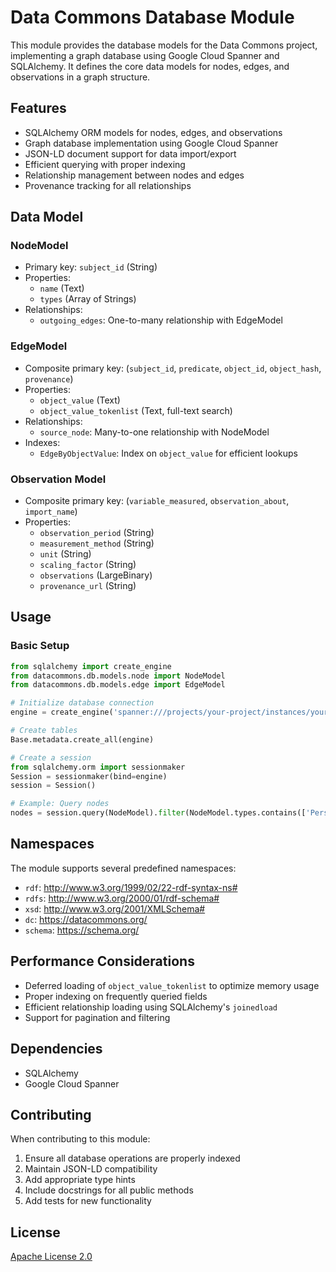 # Data Commons Database Module

This module provides the database models for the Data Commons project, implementing a graph database using Google Cloud Spanner and SQLAlchemy. It defines the core data models for nodes, edges, and observations in a graph structure.

## Features

- SQLAlchemy ORM models for nodes, edges, and observations
- Graph database implementation using Google Cloud Spanner
- JSON-LD document support for data import/export
- Efficient querying with proper indexing
- Relationship management between nodes and edges
- Provenance tracking for all relationships

## Data Model

### NodeModel
- Primary key: `subject_id` (String)
- Properties:
  - `name` (Text)
  - `types` (Array of Strings)
- Relationships:
  - `outgoing_edges`: One-to-many relationship with EdgeModel

### EdgeModel
- Composite primary key: (`subject_id`, `predicate`, `object_id`, `object_hash`, `provenance`)
- Properties:
  - `object_value` (Text)
  - `object_value_tokenlist` (Text, full-text search)
- Relationships:
  - `source_node`: Many-to-one relationship with NodeModel
- Indexes:
  - `EdgeByObjectValue`: Index on `object_value` for efficient lookups

### Observation Model
- Composite primary key: (`variable_measured`, `observation_about`, `import_name`)
- Properties:
  - `observation_period` (String)
  - `measurement_method` (String)
  - `unit` (String)
  - `scaling_factor` (String)
  - `observations` (LargeBinary)
  - `provenance_url` (String)

## Usage

### Basic Setup

```python
from sqlalchemy import create_engine
from datacommons.db.models.node import NodeModel
from datacommons.db.models.edge import EdgeModel

# Initialize database connection
engine = create_engine('spanner:///projects/your-project/instances/your-instance/databases/your-database')

# Create tables
Base.metadata.create_all(engine)

# Create a session
from sqlalchemy.orm import sessionmaker
Session = sessionmaker(bind=engine)
session = Session()

# Example: Query nodes
nodes = session.query(NodeModel).filter(NodeModel.types.contains(['Person'])).limit(100).all()
```

## Namespaces

The module supports several predefined namespaces:
- `rdf`: http://www.w3.org/1999/02/22-rdf-syntax-ns#
- `rdfs`: http://www.w3.org/2000/01/rdf-schema#
- `xsd`: http://www.w3.org/2001/XMLSchema#
- `dc`: https://datacommons.org/
- `schema`: https://schema.org/

## Performance Considerations

- Deferred loading of `object_value_tokenlist` to optimize memory usage
- Proper indexing on frequently queried fields
- Efficient relationship loading using SQLAlchemy's `joinedload`
- Support for pagination and filtering

## Dependencies

- SQLAlchemy
- Google Cloud Spanner

## Contributing

When contributing to this module:
1. Ensure all database operations are properly indexed
2. Maintain JSON-LD compatibility
3. Add appropriate type hints
4. Include docstrings for all public methods
5. Add tests for new functionality

## License

[Apache License 2.0](https://www.apache.org/licenses/LICENSE-2.0)